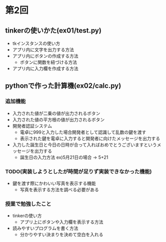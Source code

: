 # 第2回
## tinkerの使いかた(ex01/test.py)
- tkインスタンスの使い方
- アプリ内に文字を出力する方法
- アプリ内にボタンの作成する方法
    - ボタンに関数を紐づける方法
- アプリ内に入力欄を作成する方法
## pythonで作った計算機(ex02/calc.py)
### 追加機能
- 入力された値が二乗の値が出力されるボタン
- 入力された値の平方根の値が出力されるボタン
- 開発者認証システム
    - 電卓に999と入力した場合開発者として認識して乱数の鍵を渡す
    - 表示された鍵を電卓に入力すると開発者に向けたメッセージを出力する
- 入力した誕生日と今日の日時が合って入ればおめでとうございますというメッセージを出力する
    - 誕生日の入力方法 ex)5月21日の場合 → 5+21
### TODO(実装しようとしたが時間が足りず実装できなかった機能)
- 鍵を渡す際にかわいい写真を表示する機能
    - 写真を表示する方法を調べる必要がある
### 授業で勉強したこと
- tinkerの使い方
    - アプリ上にボタンや入力欄を表示する方法
- 読みやすいプログラムを書く方法
    - 分かりやすい決まりを決めて空白を入れる